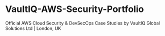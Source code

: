 # VaultIQ-AWS-Security-Portfolio
Official AWS Cloud Security &amp; DevSecOps Case Studies by VaultIQ Global Solutions Ltd | London, UK
